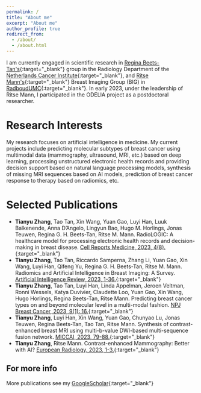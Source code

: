 ```yaml
---
permalink: /
title: "About me"
excerpt: "About me"
author_profile: true
redirect_from: 
  - /about/
  - /about.html
---
```

I am currently engaged in scientific research in [Regina Beets-Tan's](https://www.nki.nl/research/research-groups/regina-beets-tan/){:target="_blank"} group in the Radiology Department of the [Netherlands Cancer Institute](https://www.nki.nl/){:target="_blank"}, and [Ritse Mann's](https://scholar.google.com/citations?user=vPwW_6EAAAAJ&hl=zh-CN){:target="_blank"} Breast Imaging Group (BIG) in [RadboudUMC](https://www.radboudumc.nl/en/patient-care){:target="_blank"}. In early 2023, under the leadership of Ritse Mann, I participated in the ODELIA project as a postdoctoral researcher.


Research Interests
======
My research focuses on artificial intelligence in medicine. My current projects include predicting molecular subtypes of breast cancer using multimodal data (mammography, ultrasound, MRI, etc.) based on deep learning, processing unstructured electronic health records and providing decision support based on natural language processing models, synthesis of missing MRI sequences based on AI models, prediction of breast cancer response to therapy based on radiomics, etc. 

Selected Publications
======
*    **Tianyu Zhang**, Tao Tan, Xin Wang, Yuan Gao, Luyi Han, Luuk Balkenende, Anna D’Angelo, Lingyun Bao, Hugo M. Horlings, Jonas Teuwen, Regina G. H. Beets-Tan, Ritse M. Mann. RadioLOGIC: A healthcare model for processing electronic health records and decision-making in breast disease. [Cell Reports Medicine, 2023, 4(8).](https://www.sciencedirect.com/science/article/pii/S2666379123002598){:target="_blank"}
*    **Tianyu Zhang**, Tao Tan, Riccardo Samperna, Zhang Li, Yuan Gao, Xin Wang, Luyi Han, Qifeng Yu, Regina G. H. Beets-Tan, Ritse M. Mann. Radiomics and Artificial Intelligence in Breast Imaging: A Survey. [Artificial Intelligence Review, 2023, 1-36.](https://link.springer.com/article/10.1007/s10462-023-10543-y){:target="_blank"}
*    **Tianyu Zhang**, Tao Tan, Luyi Han, Linda Appelman, Jeroen Veltman, Ronni Wessels, Katya Duvivier, Claudette Loo, Yuan Gao, Xin Wang, Hugo Horlings, Regina Beets-Tan,  Ritse Mann. Predicting breast cancer types on and beyond molecular level in a multi-modal fashion. [NPJ Breast Cancer, 2023, 9(1): 16.](https://www.nature.com/articles/s41523-023-00517-2){:target="_blank"}
*    **Tianyu Zhang**, Luyi Han, Xin Wang, Yuan Gao, Chunyao Lu, Jonas Teuwen, Regina Beets-Tan, Tao Tan, Ritse Mann. Synthesis of contrast-enhanced breast MRI using multi-b-value DWI-based multi-sequence fusion network. [MICCAI, 2023, 79-88.](https://link.springer.com/chapter/10.1007/978-3-031-43990-2_8){:target="_blank"}
*    **Tianyu Zhang**, Ritse Mann. Contrast-enhanced Mammography: Better with AI? [European Radiology, 2023, 1-3.](https://link.springer.com/article/10.1007/s00330-023-10190-5){:target="_blank"}

For more info
------
More publications see my [GoogleScholar](https://scholar.google.com/citations?user=cDGQbLsAAAAJ&hl=zh-CN){:target="_blank"}

